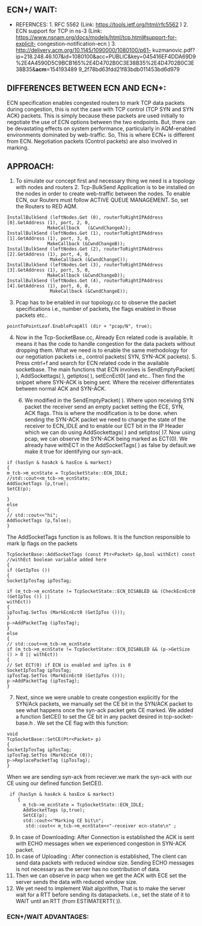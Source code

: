 ## ECN+/ WAIT:
*  REFERNCES:
           1. RFC 5562 (Link: https://tools.ietf.org/html/rfc5562 )
           2. ECN support for TCP in ns-3 (Link:
              https://www.nsnam.org/docs/models/html/tcp.html#support-for-explicit-
              congestion-notification-ecn )
           3. http://delivery.acm.org/10.1145/1090000/1080100/p61-
              kuzmanovic.pdf?ip=218.248.46.107&id=1080100&acc=PUBLIC&key=045416EF4DDA69D9
              %2E4A4590D5C9BCB165%2E4D4702B0C3E38B35%2E4D4702B0C3E38B35&__acm__=154193489
              9_2f78bd63fdd21f83bdb011453bd6d979
              
## DIFFERENCES BETWEEN ECN AND ECN+:
 
   ECN specification enables congested routers to mark TCP data packets during congestion, this is not
           the case with TCP control (TCP SYN and SYN ACK) packets. This is simply because these packets are
           used initially to negotiate the use of ECN options between the two endpoints. But, there can be
           devastating effects on system performance, particularly in AQM-enabled environments dominated
           by web-traffic. So, This is where ECN+ is different from ECN. Negotiation packets (Control packets)
           are also involved in marking.
           
## APPROACH:

 1. To simulate our concept first and necessary thing we need is a topology with nodes and
             routers
          2. Tcp-BulkSend Application is to be installed on the nodes in order to create web-traffic
              between the nodes. To enable ECN, our Routers must follow ACTIVE QUEUE MANAGEMENT.
              So, set the Routers to RED AQM.
  ```
  InstallBulkSend (leftNodes.Get (0), routerToRightIPAddress [0].GetAddress (1), port, 2, 0, 
                 MakeCallback   (&CwndChangeA));
  InstallBulkSend (leftNodes.Get (1), routerToRightIPAddress [1].GetAddress (1), port, 3, 0, 
                 MakeCallback (&CwndChangeB));
  InstallBulkSend (leftNodes.Get (2), routerToRightIPAddress [2].GetAddress (1), port, 4, 0, 
                  MakeCallback (&CwndChangeC));
  InstallBulkSend (leftNodes.Get (3), routerToRightIPAddress [3].GetAddress (1), port, 5, 0, 
                 MakeCallback (&CwndChangeD));
  InstallBulkSend (leftNodes.Get (4), routerToRightIPAddress [4].GetAddress (1), port, 6, 0, 
                  MakeCallback (&CwndChangeE));                      
  ```  
              
   3. Pcap has to be enabled in our topology.cc to observe the packet specifications i.e., number of
              packets, the flags enabled in those packets etc..
              
```
pointToPointLeaf.EnablePcapAll (dir + "pcap/N", true);
```
              
   4. Now in the Tcp-SocketBase.cc, Already Ecn related code is available. It means it has the code
              to handle congestion for the data packets without dropping them. What we need is to enable
              the same methodology for our negotiation packets i.e., control packets( SYN, SYN-ACK
              packets).
          5.  Press cntrl+f and search for ECN related code in the available socketbase. The main functions
             that ECN involves is SendEmptyPacket( ), AddSockettags( ), getiptos( ), setEcnEct0( )and etc..
             Then find the snippet where SYN-ACK is being sent. Where the receiver differentiates between
             normal ACK and SYN-ACK.
             
             
         6. We modified in the SendEmptyPacket( ). Where upon receiving SYN packet the receiver send
             an empty packet setting the ECE, SYN, ACK flags. This is where the modification is to be done.
             when sending the SYN-ACK packet we need to change the state of the receiver to ECN_IDLE
             and to enable our ECT bit in the IP Header which we can do using AddSockettags( ) and
             setiptos( )7. Now using pcap, we can observe the SYN-ACK being marked as ECT(0).
             We already have withECT in the AddSocketTags( ) as false by default.we make it true for 
             identifying our syn-ack.
 ```
 if (hasSyn & hasAck & hasEce & markect)
{
m_tcb->m_ecnState = TcpSocketState::ECN_IDLE;
//std::cout<<m_tcb->m_ecnState;
AddSocketTags (p,true);
SetCE(p);

}
else
{
// std::cout<<"hi";
AddSocketTags (p,false);
}
 ```
 The AddSocketTags function is as follows. It is the function responsible to mark Ip flags on the packets 
 ```
 TcpSocketBase::AddSocketTags (const Ptr<Packet> &p,bool withEct) const //withEct boolean variable added here
{
if (GetIpTos ())
{
SocketIpTosTag ipTosTag;

if (m_tcb->m_ecnState != TcpSocketState::ECN_DISABLED && (CheckEcnEct0 (GetIpTos ()) ||
withEct))
{
ipTosTag.SetTos (MarkEcnEct0 (GetIpTos ()));
}
p->AddPacketTag (ipTosTag);
}
else
{
// std::cout<<m_tcb->m_ecnState
if (m_tcb->m_ecnState != TcpSocketState::ECN_DISABLED && (p->GetSize () > 0 || withEct))
{
// Set ECT(0) if ECN is enabled and ipTos is 0
SocketIpTosTag ipTosTag;
ipTosTag.SetTos (MarkEcnEct0 (GetIpTos ()));
p->AddPacketTag (ipTosTag);
}
```             
             
   7. Next, since we were unable to create congestion explicitly for the SYN/Ack packets, we manually set the CE bit in the SYN/ACK packet to see what happens once the syn-ack packet gets CE marked. We added a function SetCE() to set the CE bit in any packet desired in tcp-socket-base.h . We set the CE flag with this function:
  ```
  void
TcpSocketBase::SetCE(Ptr<Packet> p)
{
  SocketIpTosTag ipTosTag;
  ipTosTag.SetTos (MarkEcnCe (0));
  p->ReplacePacketTag (ipTosTag);
}
```
When we are sending syn-ack from reciever.we mark the syn-ack with our CE using our defined function SetCE(<packet>).
           
```
 if (hasSyn & hasAck & hasEce & markect)
    {
      m_tcb->m_ecnState = TcpSocketState::ECN_IDLE;  
      AddSocketTags (p,true);
      SetCE(p);
      std::cout<<"Marking CE bit\n";
       std::cout<< m_tcb->m_ecnState<<"-receiver ecn-state\n" ;
```
   9. In case of Downloading: After Connection is established the ACK is sent with ECHO messages
              when we experienced congestion in SYN-ACK packet.
   10. In case of Uploading : After connection is established, The client can send data packets with
       reduced window size. Sending ECHO messages is not necessary as the server has no contribution of data.
   11. Then we can observe in pacp when we get the ACK with ECE set the server sends the data with reduced window size.
   12. We yet need to implement Wait algorithm, That is to make the server wait for a RTT before
             sending its datapackets. i.e., set the state of it to WAIT until an RTT (from ESTIMATERTT( )).
### ECN+/WAIT ADVANTAGES:
